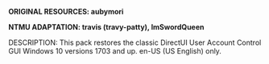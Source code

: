**ORIGINAL RESOURCES: aubymori**

**NTMU ADAPTATION: travis (travy-patty), ImSwordQueen**


DESCRIPTION: This pack restores the classic DirectUI User Account Control GUI
Windows 10 versions 1703 and up. en-US (US English) only. 